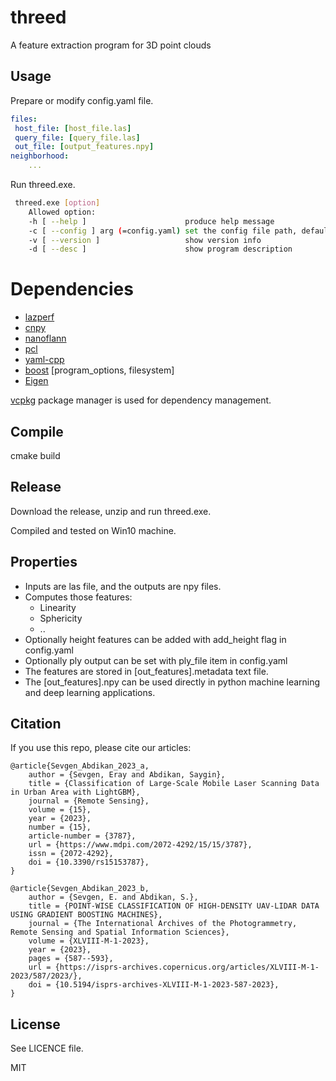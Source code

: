 # threed
A feature extraction program for 3D point clouds

## Usage
Prepare or modify config.yaml file.
```yaml
files:
 host_file: [host_file.las]
 query_file: [query_file.las]
 out_file: [output_features.npy]
neighborhood:
	...


```
Run threed.exe.

```bash
 threed.exe [option]
	Allowed option:
  	-h [ --help ]                      produce help message
  	-c [ --config ] arg (=config.yaml) set the config file path, default config.yaml
  	-v [ --version ]                   show version info
  	-d [ --desc ]                      show program description
```
# Dependencies
- [lazperf](https://github.com/hobuinc/laz-perf)
- [cnpy](https://github.com/rogersce/cnpy)
- [nanoflann](https://github.com/jlblancoc/nanoflann)
- [pcl](https://pointclouds.org/)
- [yaml-cpp](https://github.com/jbeder/yaml-cpp)
- [boost](https://www.boost.org/) [program_options, filesystem]
- [Eigen](https://gitlab.com/libeigen/eigen) 

[vcpkg](https://vcpkg.io/en/) package manager is used for dependency management. 

## Compile

cmake  build

## Release
Download the release, unzip and run threed.exe.

Compiled and tested on Win10 machine.

## Properties
- Inputs are las file, and the outputs are npy files.
- Computes those features:
	- Linearity
	- Sphericity
	- .. 
- Optionally height features can be added with add_height flag in config.yaml
- Optionally ply output can be set with ply_file item in config.yaml
- The features are stored in [out_features].metadata text file.
- The [out_features].npy can be used directly in python machine learning and deep learning applications.

## Citation
If you use this repo, please cite our articles:


	@article{Sevgen_Abdikan_2023_a,
  		author = {Sevgen, Eray and Abdikan, Saygin},
  		title = {Classification of Large-Scale Mobile Laser Scanning Data in Urban Area with LightGBM},
  		journal = {Remote Sensing},
  		volume = {15},
  		year = {2023},
  		number = {15},
  		article-number = {3787},
  		url = {https://www.mdpi.com/2072-4292/15/15/3787},
  		issn = {2072-4292},
  		doi = {10.3390/rs15153787},
	}

	@article{Sevgen_Abdikan_2023_b,
  		author = {Sevgen, E. and Abdikan, S.},
  		title = {POINT-WISE CLASSIFICATION OF HIGH-DENSITY UAV-LIDAR DATA USING GRADIENT BOOSTING MACHINES},
  		journal = {The International Archives of the Photogrammetry, Remote Sensing and Spatial Information Sciences},
  		volume = {XLVIII-M-1-2023},
  		year = {2023},
  		pages = {587--593},
  		url = {https://isprs-archives.copernicus.org/articles/XLVIII-M-1-2023/587/2023/},
  		doi = {10.5194/isprs-archives-XLVIII-M-1-2023-587-2023},
	}



## License
See LICENCE file. 

MIT